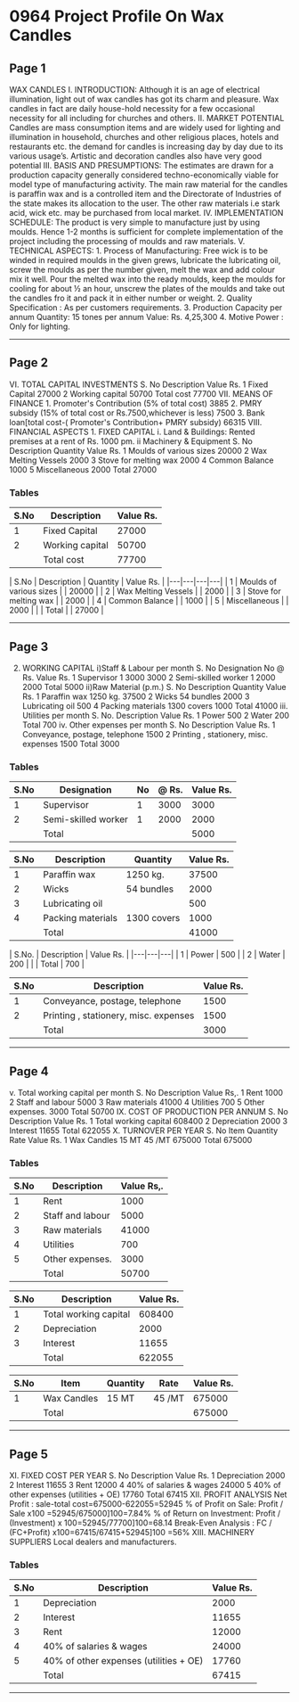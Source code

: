 # 0964 Project Profile On Wax Candles

## Page 1

WAX CANDLES I. INTRODUCTION: Although it is an age of electrical illumination, light out of wax candles has got its charm and pleasure. Wax candles in fact are daily house-hold necessity for a few occasional necessity for all including for churches and others. II. MARKET POTENTIAL Candles are mass consumption items and are widely used for lighting and illumination in household, churches and other religious places, hotels and restaurants etc. the demand for candles is increasing day by day due to its various usage’s. Artistic and decoration candles also have very good potential III. BASIS AND PRESUMPTIONS: The estimates are drawn for a production capacity generally considered techno-economically viable for model type of manufacturing activity. The main raw material for the candles is paraffin wax and is a controlled item and the Directorate of Industries of the state makes its allocation to the user. The other raw materials i.e stark acid, wick etc. may be purchased from local market. IV. IMPLEMENTATION SCHEDULE: The product is very simple to manufacture just by using moulds. Hence 1-2 months is sufficient for complete implementation of the project including the processing of moulds and raw materials. V. TECHNICAL ASPECTS: 1. Process of Manufacturing: Free wick is to be winded in required moulds in the given grews, lubricate the lubricating oil, screw the moulds as per the number given, melt the wax and add colour mix it well. Pour the melted wax into the ready moulds, keep the moulds for cooling for about ½ an hour, unscrew the plates of the moulds and take out the candles fro it and pack it in either number or weight. 2. Quality Specification : As per customers requirements. 3. Production Capacity per annum Quantity: 15 tones per annum Value: Rs. 4,25,300 4. Motive Power : Only for lighting.

---

## Page 2

VI. TOTAL CAPITAL INVESTMENTS S. No Description Value Rs. 1 Fixed Capital 27000 2 Working capital 50700 Total cost 77700 VII. MEANS OF FINANCE 1. Promoter's Contribution (5% of total cost) 3885 2. PMRY subsidy (15% of total cost or Rs.7500,whichever is less) 7500 3. Bank loan[total cost-( Promoter's Contribution+ PMRY subsidy) 66315 VIII. FINANCIAL ASPECTS 1. FIXED CAPITAL i. Land & Buildings: Rented premises at a rent of Rs. 1000 pm. ii Machinery & Equipment S. No Description Quantity Value Rs. 1 Moulds of various sizes 20000 2 Wax Melting Vessels 2000 3 Stove for melting wax 2000 4 Common Balance 1000 5 Miscellaneous 2000 Total 27000

### Tables

| S.No | Description | Value Rs. |
|---|---|---|
| 1 | Fixed Capital | 27000 |
| 2 | Working capital | 50700 |
|  | Total cost | 77700 |

| S.No | Description | Quantity | Value
Rs. |
|---|---|---|---|
| 1 | Moulds of various sizes |  | 20000 |
| 2 | Wax Melting Vessels |  | 2000 |
| 3 | Stove for melting wax |  | 2000 |
| 4 | Common Balance |  | 1000 |
| 5 | Miscellaneous |  | 2000 |
|  | Total |  | 27000 |

---

## Page 3

2. WORKING CAPITAL i)Staff & Labour per month S. No Designation No @ Rs. Value Rs. 1 Supervisor 1 3000 3000 2 Semi-skilled worker 1 2000 2000 Total 5000 ii)Raw Material (p.m.) S. No Description Quantity Value Rs. 1 Paraffin wax 1250 kg. 37500 2 Wicks 54 bundles 2000 3 Lubricating oil 500 4 Packing materials 1300 covers 1000 Total 41000 iii. Utilities per month S. No. Description Value Rs. 1 Power 500 2 Water 200 Total 700 iv. Other expenses per month S. No Description Value Rs. 1 Conveyance, postage, telephone 1500 2 Printing , stationery, misc. expenses 1500 Total 3000

### Tables

| S.No | Designation | No | @ Rs. | Value Rs. |
|---|---|---|---|---|
| 1 | Supervisor | 1 | 3000 | 3000 |
| 2 | Semi-skilled worker | 1 | 2000 | 2000 |
|  | Total |  |  | 5000 |

| S.No | Description | Quantity | Value Rs. |
|---|---|---|---|
| 1 | Paraffin wax | 1250 kg. | 37500 |
| 2 | Wicks | 54 bundles | 2000 |
| 3 | Lubricating oil |  | 500 |
| 4 | Packing materials | 1300 covers | 1000 |
|  | Total |  | 41000 |

| S.No. | Description | Value
Rs. |
|---|---|---|
| 1 | Power | 500 |
| 2 | Water | 200 |
|  | Total | 700 |

| S.No | Description | Value Rs. |
|---|---|---|
| 1 | Conveyance, postage, telephone | 1500 |
| 2 | Printing , stationery, misc. expenses | 1500 |
|  | Total | 3000 |

---

## Page 4

v. Total working capital per month S. No Description Value Rs,. 1 Rent 1000 2 Staff and labour 5000 3 Raw materials 41000 4 Utilities 700 5 Other expenses. 3000 Total 50700 IX. COST OF PRODUCTION PER ANNUM S. No Description Value Rs. 1 Total working capital 608400 2 Depreciation 2000 3 Interest 11655 Total 622055 X. TURNOVER PER YEAR S. No Item Quantity Rate Value Rs. 1 Wax Candles 15 MT 45 /MT 675000 Total 675000

### Tables

| S.No | Description | Value Rs,. |
|---|---|---|
| 1 | Rent | 1000 |
| 2 | Staff and labour | 5000 |
| 3 | Raw materials | 41000 |
| 4 | Utilities | 700 |
| 5 | Other expenses. | 3000 |
|  | Total | 50700 |

| S.No | Description | Value Rs. |
|---|---|---|
| 1 | Total working capital | 608400 |
| 2 | Depreciation | 2000 |
| 3 | Interest | 11655 |
|  | Total | 622055 |

| S.No | Item | Quantity | Rate | Value Rs. |
|---|---|---|---|---|
| 1 | Wax Candles | 15 MT | 45 /MT | 675000 |
|  | Total |  |  | 675000 |

---

## Page 5

XI. FIXED COST PER YEAR S. No Description Value Rs. 1 Depreciation 2000 2 Interest 11655 3 Rent 12000 4 40% of salaries & wages 24000 5 40% of other expenses (utilities + OE) 17760 Total 67415 XII. PROFIT ANALYSIS Net Profit : sale-total cost=675000-622055=52945 % of Profit on Sale: Profit / Sale x100 =52945/675000]100=7.84% % of Return on Investment: Profit / (Investment) x 100=52945/77700]100=68.14 Break-Even Analysis : FC / (FC+Profit) x100=67415/67415+52945]100 =56% XIII. MACHINERY SUPPLIERS Local dealers and manufacturers.

### Tables

| S.No | Description | Value Rs. |
|---|---|---|
| 1 | Depreciation | 2000 |
| 2 | Interest | 11655 |
| 3 | Rent | 12000 |
| 4 | 40% of salaries & wages | 24000 |
| 5 | 40% of other expenses (utilities + OE) | 17760 |
|  | Total | 67415 |

---
